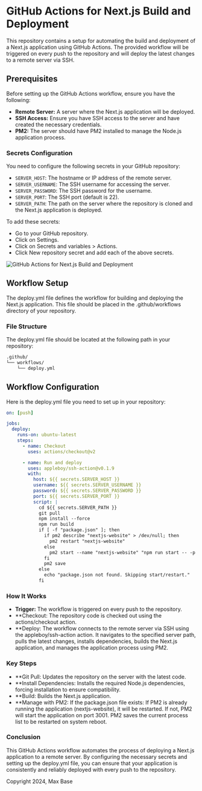 # GitHub Actions for Next.js Build and Deployment

This repository contains a setup for automating the build and deployment of a Next.js application using GitHub Actions. The provided workflow will be triggered on every push to the repository and will deploy the latest changes to a remote server via SSH.

## Prerequisites

Before setting up the GitHub Actions workflow, ensure you have the following:

- **Remote Server:** A server where the Next.js application will be deployed.
- **SSH Access:** Ensure you have SSH access to the server and have created the necessary credentials.
- **PM2:** The server should have PM2 installed to manage the Node.js application process.

### Secrets Configuration

You need to configure the following secrets in your GitHub repository:

- `SERVER_HOST`: The hostname or IP address of the remote server.
- `SERVER_USERNAME`: The SSH username for accessing the server.
- `SERVER_PASSWORD`: The SSH password for the username.
- `SERVER_PORT`: The SSH port (default is 22).
- `SERVER_PATH`: The path on the server where the repository is cloned and the Next.js application is deployed.

To add these secrets:

- Go to your GitHub repository.
- Click on Settings.
- Click on Secrets and variables > Actions.
- Click New repository secret and add each of the above secrets.

![GitHub Actions for Next.js Build and Deployment](https://github.com/user-attachments/assets/27a5f65a-e4b2-4835-ab90-07b789026ab7)

## Workflow Setup

The deploy.yml file defines the workflow for building and deploying the Next.js application. This file should be placed in the .github/workflows directory of your repository.

### File Structure

The deploy.yml file should be located at the following path in your repository:

```markdown
.github/
└── workflows/
    └── deploy.yml
```

## Workflow Configuration

Here is the deploy.yml file you need to set up in your repository:

```yaml
on: [push]

jobs:
  deploy:
    runs-on: ubuntu-latest
    steps:
      - name: Checkout
        uses: actions/checkout@v2

      - name: Run and deploy
        uses: appleboy/ssh-action@v0.1.9
        with:
          host: ${{ secrets.SERVER_HOST }}
          username: ${{ secrets.SERVER_USERNAME }}
          password: ${{ secrets.SERVER_PASSWORD }}
          port: ${{ secrets.SERVER_PORT }}
          script: |
            cd ${{ secrets.SERVER_PATH }}
            git pull
            npm install --force
            npm run build
            if [ -f "package.json" ]; then
              if pm2 describe "nextjs-website" > /dev/null; then
                pm2 restart "nextjs-website"
              else
                pm2 start --name "nextjs-website" "npm run start -- -p 3001"
              fi
              pm2 save
            else
              echo "package.json not found. Skipping start/restart."
            fi
```

### How It Works

- **Trigger:** The workflow is triggered on every push to the repository.
- **Checkout: The repository code is checked out using the actions/checkout action.
- **Deploy: The workflow connects to the remote server via SSH using the appleboy/ssh-action action. It navigates to the specified server path, pulls the latest changes, installs dependencies, builds the Next.js application, and manages the application process using PM2.

### Key Steps

- **Git Pull: Updates the repository on the server with the latest code.
- **Install Dependencies: Installs the required Node.js dependencies, forcing installation to ensure compatibility.
- **Build: Builds the Next.js application.
- **Manage with PM2:
If the package.json file exists:
If PM2 is already running the application (nextjs-website), it will be restarted.
If not, PM2 will start the application on port 3001.
PM2 saves the current process list to be restarted on system reboot.

### Conclusion

This GitHub Actions workflow automates the process of deploying a Next.js application to a remote server. By configuring the necessary secrets and setting up the deploy.yml file, you can ensure that your application is consistently and reliably deployed with every push to the repository.

Copyright 2024, Max Base
